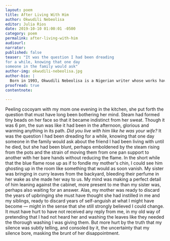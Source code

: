 ```yaml
---
layout: poem
title: After Living With Him
author: Okwudili Nebeolisa
editor: Julia Rios
date: 2019-10-10 01:00:01 -0500
category: poem
permalink: after-living-with-him
audiourl:
narrator:
published: false
teaser: "It was the question I had been dreading
for a while, knowing that one day
someone in the family would ask"
author-img: okwudili-nebeolisa.jpg
author-bio: |
  Born in 1993, Okwudili Nebeolisa is a Nigerian writer whose works have appeared in _Threepenny Review_and anthologies from Commonwealth Writers, and have been nominated for a Pushcart Prize by The _Cincinnati Review_, _Salamander Magazine_, and _Beloit Poetry Journal_. His works have been shortlisted for the Gerald Kraak Award, The Sillerman First Book Prize for African Poetry, and the Tom Howard/John H Reid Fiction and Essay Contest Award.
proofread: true
contentnote:

---
```


Peeling cocoyam with my mom one evening
in the kitchen, she put forth the question
that must have long been bothering her mind.
Steam had formed tiny beads on her face
so that it became indistinct from her sweat.
Though it was 6 pm, the sun was like
it had been in the afternoon, glorious
and warming anything in its path.
_Did you live with him like he was your wife?_
It was the question I had been dreading
for a while, knowing that one day
someone in the family would ask
about the friend I had been living with
until he died, but she had been blunt,
perhaps emboldened by the steam rising
from the pots and the strain of moving them
from one pan support to another
with her bare hands without reducing the flame.
In the short while that the blue flame rose up
as if to fondle my mother's chin,
I could see him ghosting up in the room
like something that would as soon vanish.
My sister was bringing in curry leaves
from the backyard, bleeding their perfume
in her wake as she made her way to us.
My mind was making a perfect detail
of him leaning against the cabinet,
more present to me than my sister was,
perhaps also waiting for an answer.
Alas, my mother was ready to discard
the years of upbringing she must have thought
she had instilled in me and my siblings,
ready to discard years of self-anguish
at what I might have become — might in the sense
that she still strongly believed I could change.
It must have hurt to have not received
any reply from me, in my old way
of pretending that I had not heard her
and washing the leaves like they needed
the thorough washing I was giving them.
But more hurt by the truth that my silence
was subtly telling, and consoled by it,
the uncertainty that my silence bore,
masking the brunt of her disappointment.
